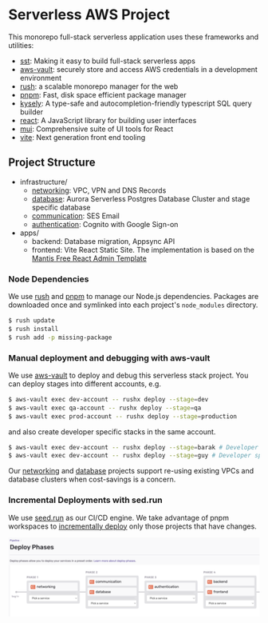 # Serverless AWS Project

This monorepo full-stack serverless application uses these frameworks and utilities:

- [sst](https://serverless-stack.com/): Making it easy to build full-stack serverless apps
- [aws-vault](https://github.com/99designs/aws-vault): securely store and access AWS credentials in a development
  environment
- [rush](https://rushjs.io/): a scalable monorepo manager for the web
- [pnpm](https://pnpm.io/): Fast, disk space efficient package manager
- [kysely](https://github.com/koskimas/kysely): A type-safe and autocompletion-friendly typescript SQL query builder
- [react](https://reactjs.org/): A JavaScript library for building user interfaces
- [mui](https://mui.com/): Comprehensive suite of UI tools for React
- [vite](https://vitejs.dev/): Next generation front end tooling

## Project Structure

- infrastructure/
    - [networking](infrastructure/networking/README.md): VPC, VPN and DNS Records
    - [database](infrastructure/database/README.md): Aurora Serverless Postgres Database Cluster and stage specific
      database
    - [communication](infrastructure/communication/README.md): SES Email
    - [authentication](infrastructure/authentication/README.md): Cognito with Google Sign-on
- apps/
    - backend: Database migration, Appsync API
    - frontend: Vite React Static Site. The implementation is based on
      the [Mantis Free React Admin Template](https://github.com/codedthemes/mantis-free-react-admin-template)

### Node Dependencies

We use [rush](https://rushjs.io/) and [pnpm](https://pnpm.io/) to manage our Node.js dependencies.
Packages are downloaded once and symlinked into each project's `node_modules` directory.

```bash
$ rush update
$ rush install
$ rush add -p missing-package
```

### Manual deployment and debugging with aws-vault

We use [aws-vault](https://github.com/99designs/aws-vault) to deploy and debug this serverless stack project.
You can deploy stages into different accounts, e.g.

```bash
$ aws-vault exec dev-account -- rushx deploy --stage=dev
$ aws-vault exec qa-account -- rushx deploy --stage=qa
$ aws-vault exec prod-account -- rushx deploy --stage=production
```

and also create developer specific stacks in the same account.

```bash
$ aws-vault exec dev-account -- rushx deploy --stage=barak # Developer specific stack
$ aws-vault exec dev-account -- rushx deploy --stage=guy # Developer specific stack
```

Our [networking](infrastructure/networking/README.md) and
[database](infrastructure/database/README.md)
projects support re-using existing VPCs and database clusters when
cost-savings is a concern.

### Incremental Deployments with sed.run

We use [seed.run](https://seed.run) as our CI/CD engine. We take advantage of pnpm workspaces
to [incrementally deploy](https://seed.run/docs/incremental-service-deploys.html)
only those projects that have changes.

![seeed_phases.png](images/seed_phases.png)